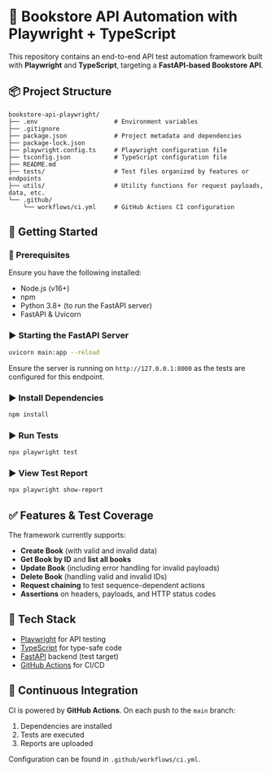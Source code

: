 
# 📘 Bookstore API Automation with Playwright + TypeScript

This repository contains an end-to-end API test automation framework built with **Playwright** and **TypeScript**, targeting a **FastAPI-based Bookstore API**.

## 📦 Project Structure

```
bookstore-api-playwright/
├── .env                     # Environment variables
├── .gitignore
├── package.json             # Project metadata and dependencies
├── package-lock.json
├── playwright.config.ts     # Playwright configuration file
├── tsconfig.json            # TypeScript configuration file
├── README.md
├── tests/                   # Test files organized by features or endpoints
├── utils/                   # Utility functions for request payloads, data, etc.
└── .github/
    └── workflows/ci.yml     # GitHub Actions CI configuration
```

## 🚀 Getting Started

### 📁 Prerequisites

Ensure you have the following installed:

- Node.js (v16+)
- npm
- Python 3.8+ (to run the FastAPI server)
- FastAPI & Uvicorn

### ▶️ Starting the FastAPI Server

```bash
uvicorn main:app --reload
```

Ensure the server is running on `http://127.0.0.1:8000` as the tests are configured for this endpoint.

### ▶️ Install Dependencies

```bash
npm install
```

### ▶️ Run Tests

```bash
npx playwright test
```

### ▶️ View Test Report

```bash
npx playwright show-report
```

## ✅ Features & Test Coverage

The framework currently supports:

- **Create Book** (with valid and invalid data)
- **Get Book by ID** and **list all books**
- **Update Book** (including error handling for invalid payloads)
- **Delete Book** (handling valid and invalid IDs)
- **Request chaining** to test sequence-dependent actions
- **Assertions** on headers, payloads, and HTTP status codes

## 🧪 Tech Stack

- [Playwright](https://playwright.dev/) for API testing
- [TypeScript](https://www.typescriptlang.org/) for type-safe code
- [FastAPI](https://fastapi.tiangolo.com/) backend (test target)
- [GitHub Actions](https://docs.github.com/en/actions) for CI/CD

## 🔁 Continuous Integration

CI is powered by **GitHub Actions**. On each push to the `main` branch:

1. Dependencies are installed
2. Tests are executed
3. Reports are uploaded

Configuration can be found in `.github/workflows/ci.yml`.

